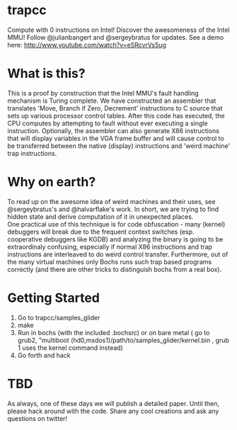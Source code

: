 trapcc
======

Compute with 0 instructions on Intel! Discover the awesomeness of the Intel MMU!
Follow @julianbangert and @sergeybratus for updates. See a demo here:
http://www.youtube.com/watch?v=eSRcvrVs5ug

What is this?
=============
This is a proof by construction that the Intel MMU's fault handling mechanism is Turing complete.
We have constructed an assembler that translates 'Move, Branch if Zero, Decrement' instructions to C source that sets up various processor control tables. 
After this code has executed, the CPU computes by attempting to fault without ever executing a single instruction.
Optionally, the assembler can also generate X86 instructions that will display variables in the VGA frame buffer and will cause control to be transferred between the native (display) instructions and 'weird machine' trap instructions.

Why on earth?
=============

To read up on the awesome idea of weird machines and their uses, see  @sergeybratus's and @halvarflake's work. In short, we are trying to find hidden state and derive computation of it in unexpected places.  
One practical use of this technique is for code obfuscation - many (kernel) debuggers will break due to the frequent context switches (esp. cooperative debuggers like KGDB) and  analyzing the binary is going to be extraordinaly confusing, especially if normal X86 instructions and trap instructions are interleaved to do weird control transfer.
Furthermore, out of the many virtual machines only Bochs runs such trap based programs correctly (and there are other tricks to distinguish bochs from a real box).


Getting Started
===============
1) Go to trapcc/samples_glider
2) make 
3) Run in bochs (with the included .bochsrc) or on bare metal ( go to grub2, "multiboot (hd0,msdos1)/path/to/samples_glider/kernel.bin , grub 1 uses the kernel command instead)
4) Go forth and hack

TBD
===
As always, one of these days we will publish a detailed paper. Until then, please hack around with the code. Share any cool creations and ask any questions on twitter!

